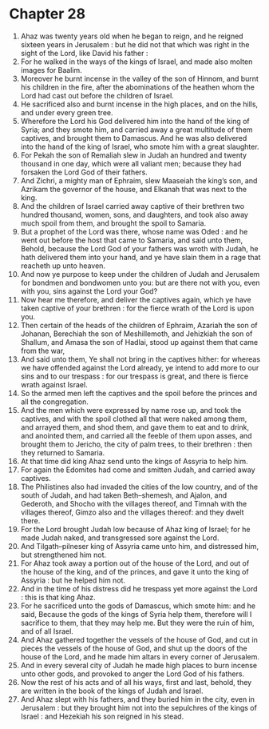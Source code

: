 # Chapter 28

1. Ahaz was twenty years old when he began to reign, and he reigned sixteen years in Jerusalem : but he did not that which was right in the sight of the Lord, like David his father :
2. For he walked in the ways of the kings of Israel, and made also molten images for Baalim.
3. Moreover he burnt incense in the valley of the son of Hinnom, and burnt his children in the fire, after the abominations of the heathen whom the Lord had cast out before the children of Israel.
4. He sacrificed also and burnt incense in the high places, and on the hills, and under every green tree.
5. Wherefore the Lord his God delivered him into the hand of the king of Syria; and they smote him, and carried away a great multitude of them captives, and brought them to Damascus. And he was also delivered into the hand of the king of Israel, who smote him with a great slaughter.
6. For Pekah the son of Remaliah slew in Judah an hundred and twenty thousand in one day, which were all valiant men; because they had forsaken the Lord God of their fathers.
7. And Zichri, a mighty man of Ephraim, slew Maaseiah the king’s son, and Azrikam the governor of the house, and Elkanah that was next to the king.
8. And the children of Israel carried away captive of their brethren two hundred thousand, women, sons, and daughters, and took also away much spoil from them, and brought the spoil to Samaria.
9. But a prophet of the Lord was there, whose name was Oded : and he went out before the host that came to Samaria, and said unto them, Behold, because the Lord God of your fathers was wroth with Judah, he hath delivered them into your hand, and ye have slain them in a rage that reacheth up unto heaven.
10. And now ye purpose to keep under the children of Judah and Jerusalem for bondmen and bondwomen unto you: but are there not with you, even with you, sins against the Lord your God?
11. Now hear me therefore, and deliver the captives again, which ye have taken captive of your brethren : for the fierce wrath of the Lord is upon you.
12. Then certain of the heads of the children of Ephraim, Azariah the son of Johanan, Berechiah the son of Meshillemoth, and Jehizkiah the son of Shallum, and Amasa the son of Hadlai, stood up against them that came from the war,
13. And said unto them, Ye shall not bring in the captives hither: for whereas we have offended against the Lord already, ye intend to add more to our sins and to our trespass : for our trespass is great, and there is fierce wrath against Israel.
14. So the armed men left the captives and the spoil before the princes and all the congregation.
15. And the men which were expressed by name rose up, and took the captives, and with the spoil clothed all that were naked among them, and arrayed them, and shod them, and gave them to eat and to drink, and anointed them, and carried all the feeble of them upon asses, and brought them to Jericho, the city of palm trees, to their brethren : then they returned to Samaria.
16. At that time did king Ahaz send unto the kings of Assyria to help him.
17. For again the Edomites had come and smitten Judah, and carried away captives.
18. The Philistines also had invaded the cities of the low country, and of the south of Judah, and had taken Beth–shemesh, and Ajalon, and Gederoth, and Shocho with the villages thereof, and Timnah with the villages thereof, Gimzo also and the villages thereof: and they dwelt there.
19. For the Lord brought Judah low because of Ahaz king of Israel; for he made Judah naked, and transgressed sore against the Lord.
20. And Tilgath–pilneser king of Assyria came unto him, and distressed him, but strengthened him not.
21. For Ahaz took away a portion out of the house of the Lord, and out of the house of the king, and of the princes, and gave it unto the king of Assyria : but he helped him not.
22. And in the time of his distress did he trespass yet more against the Lord : this is that king Ahaz.
23. For he sacrificed unto the gods of Damascus, which smote him: and he said, Because the gods of the kings of Syria help them, therefore will I sacrifice to them, that they may help me. But they were the ruin of him, and of all Israel.
24. And Ahaz gathered together the vessels of the house of God, and cut in pieces the vessels of the house of God, and shut up the doors of the house of the Lord, and he made him altars in every corner of Jerusalem.
25. And in every several city of Judah he made high places to burn incense unto other gods, and provoked to anger the Lord God of his fathers.
26. Now the rest of his acts and of all his ways, first and last, behold, they are written in the book of the kings of Judah and Israel.
27. And Ahaz slept with his fathers, and they buried him in the city, even in Jerusalem : but they brought him not into the sepulchres of the kings of Israel : and Hezekiah his son reigned in his stead.

